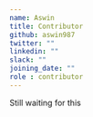 ```yaml
---
name: Aswin
title: Contributor
github: aswin987
twitter: ""
linkedin: ""
slack: ""
joining_date: ""
role : contributor
---
```


Still waiting for this
